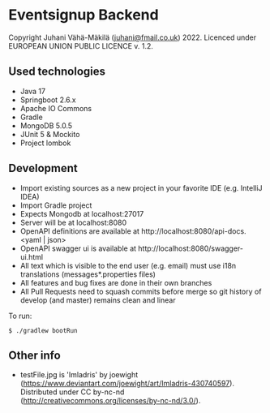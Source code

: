 # Eventsignup Backend
Copyright Juhani Vähä-Mäkilä (juhani@fmail.co.uk) 2022.
Licenced under EUROPEAN UNION PUBLIC LICENCE v. 1.2.

## Used technologies

- Java 17
- Springboot 2.6.x
- Apache IO Commons
- Gradle
- MongoDB 5.0.5
- JUnit 5 & Mockito
- Project lombok

## Development

- Import existing sources as a new project in your favorite IDE (e.g. IntelliJ IDEA)
- Import Gradle project
- Expects Mongodb at localhost:27017
- Server will be at localhost:8080
- OpenAPI definitions are available at http://localhost:8080/api-docs.<yaml | json>
- OpenAPI swagger ui is available at http://localhost:8080/swagger-ui.html
- All text which is visible to the end user (e.g. email) must use i18n translations (messages*.properties files)
- All features and bug fixes are done in their own branches
- All Pull Requests need to squash commits before merge so git history of develop (and master) remains clean and linear

To run:

    $ ./gradlew bootRun

## Other info
- testFile.jpg is 'Imladris' by joewight (https://www.deviantart.com/joewight/art/Imladris-430740597). Distributed under  CC by-nc-nd (http://creativecommons.org/licenses/by-nc-nd/3.0/).
